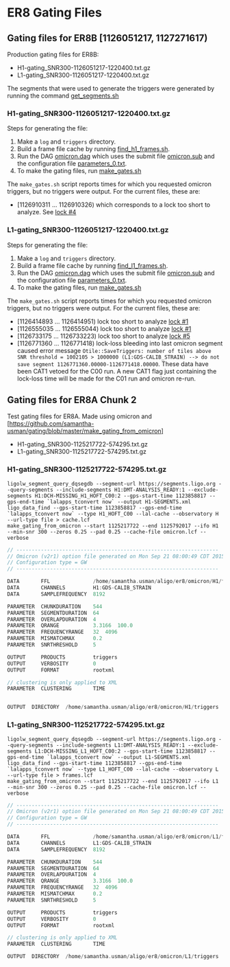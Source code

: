# ER8 Gating Files

## Gating files for ER8B [1126051217, 1127271617)

Production gating files for ER8B:

 * H1-gating_SNR300-1126051217-1220400.txt.gz
 * L1-gating_SNR300-1126051217-1220400.txt.gz

The segments that were used to generate the triggers were generated by running the command [get_segments.sh](https://github.com/samantha-usman/gating/blob/master/omicron/segments/get_segments.sh)

### H1-gating_SNR300-1126051217-1220400.txt.gz

Steps for generating the file:

 1. Make a ``log`` and ``triggers`` directory.
 1. Build a frame file cache by running [find_h1_frames.sh](https://github.com/samantha-usman/gating/blob/master/omicron/H1/find_h1_frames.sh).
 1. Run the DAG [omicron.dag](https://github.com/samantha-usman/gating/blob/master/omicron/H1/omicron.dag) which uses the submit file [omicron.sub](https://github.com/samantha-usman/gating/blob/master/omicron/H1/omicron.sub) and the configuration file [parameters_0.txt](https://github.com/samantha-usman/gating/blob/master/omicron/H1/parameters_0.txt).
 1. To make the gating files, run [make_gates.sh](https://github.com/samantha-usman/gating/blob/master/omicron/H1/make_gates.sh)

The ``make_gates.sh`` script reports times for which you requested omicron triggers, but no triggers were output. For the current files, these are:

 * [1126910311 ... 1126910326) which corresponds to a lock too short to analyze. See [lock #4](https://ldas-jobs.ligo-wa.caltech.edu/~detchar/summary/day/20150921/lock/segments)

### L1-gating_SNR300-1126051217-1220400.txt.gz

Steps for generating the file:

 1. Make a ``log`` and ``triggers`` directory.
 1. Build a frame file cache by running [find_l1_frames.sh](https://github.com/samantha-usman/gating/blob/master/omicron/L1/find_l1_frames.sh).
 1. Run the DAG [omicron.dag](https://github.com/samantha-usman/gating/blob/master/omicron/L1/omicron.dag) which uses the submit file [omicron.sub](https://github.com/samantha-usman/gating/blob/master/omicron/L1/omicron.sub) and the configuration file [parameters_0.txt](https://github.com/samantha-usman/gating/blob/master/omicron/L1/parameters_0.txt).
 1. To make the gating files, run [make_gates.sh](https://github.com/samantha-usman/gating/blob/master/omicron/L1/make_gates.sh)

The ``make_gates.sh`` script reports times for which you requested omicron triggers, but no triggers were output. For the current files, these are:

 * [1126414893 ... 1126414951) lock too short to analyze [lock #1](https://ldas-jobs.ligo-la.caltech.edu/~detchar/summary/day/20150916/lock/segments/)
 * [1126555035 ... 1126555044) lock too short to analyze [lock #1](https://ldas-jobs.ligo-la.caltech.edu/~detchar/summary/day/20150917/lock/segments/)
 * [1126733175 ... 1126733223) lock too short to analyze [lock #5](https://ldas-jobs.ligo-la.caltech.edu/~detchar/summary/day/20150919/lock/segments/)
 * [1126771360 ... 1126771418) lock-loss bleeding into last omicron segment caused error message ``Otile::SaveTriggers: number of tiles above SNR threshold = 1002105 > 1000000 (L1:GDS-CALIB_STRAIN) --> do not save segment 1126771360.00000-1126771418.00000``. These data have been CAT1 vetoed for the C00 run. A new CAT1 flag just containing the lock-loss time will be made for the C01 run and omicron re-run.


## Gating files for ER8A Chunk 2

Test gating files for ER8A. Made using omicron and [https://github.com/samantha-usman/gating/blob/master/make_gating_from_omicron]

* H1-gating_SNR300-1125217722-574295.txt.gz
* L1-gating_SNR300-1125217722-574295.txt.gz

### H1-gating_SNR300-1125217722-574295.txt.gz

```shell
ligolw_segment_query_dqsegdb --segment-url https://segments.ligo.org --query-segments --include-segments H1:DMT-ANALYSIS_READY:1 --exclude-segments H1:DCH-MISSING_H1_HOFT_C00:2 --gps-start-time 1123858817 --gps-end-time `lalapps_tconvert now` --output H1-SEGMENTS.xml
ligo_data_find --gps-start-time 1123858817 --gps-end-time `lalapps_tconvert now` --type H1_HOFT_C00 --lal-cache --observatory H --url-type file > cache.lcf
make_gating_from_omicron --start 1125217722 --end 1125792017 --ifo H1 --min-snr 300 --zeros 0.25 --pad 0.25 --cache-file omicron.lcf --verbose
```

```C++
// ------------------------------------------------------------------
// Omicron (v2r1) option file generated on Mon Sep 21 08:00:49 CDT 2015
// Configuration type = GW
// ------------------------------------------------------------------

DATA       FFL              /home/samantha.usman/aligo/er8/omicron/H1/frames.lcf
DATA       CHANNELS         H1:GDS-CALIB_STRAIN
DATA       SAMPLEFREQUENCY  8192

PARAMETER  CHUNKDURATION    544
PARAMETER  SEGMENTDURATION  64
PARAMETER  OVERLAPDURATION  4
PARAMETER  QRANGE           3.3166  100.0
PARAMETER  FREQUENCYRANGE   32  4096
PARAMETER  MISMATCHMAX      0.2
PARAMETER  SNRTHRESHOLD     5

OUTPUT     PRODUCTS         triggers
OUTPUT     VERBOSITY        0
OUTPUT     FORMAT           rootxml

// clustering is only applied to XML
PARAMETER  CLUSTERING       TIME


OUTPUT  DIRECTORY  /home/samantha.usman/aligo/er8/omicron/H1/triggers
```

### L1-gating_SNR300-1125217722-574295.txt.gz

```shell
ligolw_segment_query_dqsegdb --segment-url https://segments.ligo.org --query-segments --include-segments L1:DMT-ANALYSIS_READY:1 --exclude-segments L1:DCH-MISSING_L1_HOFT_C00:2 --gps-start-time 1123858817 --gps-end-time `lalapps_tconvert now` --output L1-SEGMENTS.xml
ligo_data_find --gps-start-time 1123858817 --gps-end-time `lalapps_tconvert now` --type L1_HOFT_C00 --lal-cache --observatory L --url-type file > frames.lcf
make_gating_from_omicron --start 1125217722 --end 1125792017 --ifo L1 --min-snr 300 --zeros 0.25 --pad 0.25 --cache-file omicron.lcf --verbose
```

```C++
// ------------------------------------------------------------------
// Omicron (v2r1) option file generated on Mon Sep 21 08:00:49 CDT 2015
// Configuration type = GW
// ------------------------------------------------------------------

DATA       FFL              /home/samantha.usman/aligo/er8/omicron/L1/frames.lcf
DATA       CHANNELS         L1:GDS-CALIB_STRAIN
DATA       SAMPLEFREQUENCY  8192

PARAMETER  CHUNKDURATION    544
PARAMETER  SEGMENTDURATION  64
PARAMETER  OVERLAPDURATION  4
PARAMETER  QRANGE           3.3166  100.0
PARAMETER  FREQUENCYRANGE   32  4096
PARAMETER  MISMATCHMAX      0.2
PARAMETER  SNRTHRESHOLD     5

OUTPUT     PRODUCTS         triggers
OUTPUT     VERBOSITY        0
OUTPUT     FORMAT           rootxml

// clustering is only applied to XML
PARAMETER  CLUSTERING       TIME

OUTPUT  DIRECTORY  /home/samantha.usman/aligo/er8/omicron/L1/triggers
```
